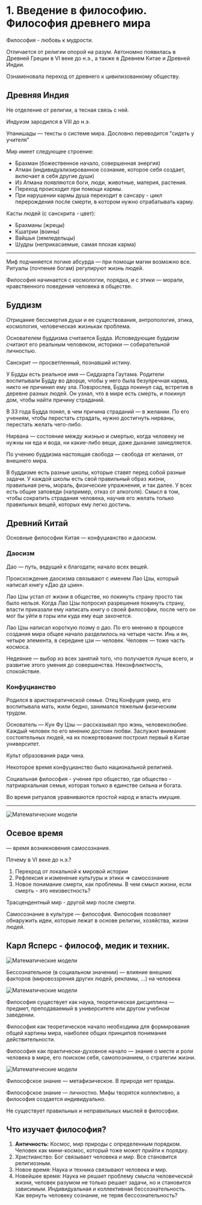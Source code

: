 # 1. Введение в философию. Философия древнего мира

Философия - любовь к мудрости.

Отличается от религии опорой на разум. Автономно появилась в Древней Греции в VI веке до н.э., а также в Древнем Китае и Древней Индии.

Ознаменовала переход от древнего к цивилизованному обществу.

## Древняя Индия
Не отделение от религии, а тесная связь с ней.

Индуизм зародился в VIII до н.э. 

Упанишады — тексты о системе мира. Дословно переводится "сидеть у учителя" 

Мир имеет следующее строение:
+ Брахман (божественное начало, совершенная энергия)
+ Атман (индивидуализированное сознание, которое себя создает, включает в себя другие души)
+ Из Атмана появляются боги, люди, животные, материя, растения. 
+ Переход происходит при помощи кармы. 
+ При нарушении кармы душа переходит в сансару - цикл перерождения после смерти, в котором нужно отрабатывать карму.

Касты людей (с санскрита - цвет):
+ Брахманы (жрецы)
+ Кшатрии (воины)
+ Вайшья (земледельцы)
+ Шудры (неприкасаемые, самая плохая карма)

--- 

Миф подчиняется логике абсурда — при помощи магии возможно все. Ритуалы (почтение богам) регулируют жизнь людей. 

Философия начинается с космологии, порядка, и с этики — морали, нравственного поведения человека в обществе. 

## Буддизм

Отрицание бессмертия души и ее существования, антропология, этика, космология, человеческая жизнькак проблема.

Основателем буддизма считается Будда. Исповедующие буддизм считают его реальным человеком, историки — собирательной личностью. 

Санскрит — просветленный, познавший истину. 

У Будды есть реальное имя — Сиддхарта Гаутама. Родители воспитывали Будду во дворце, чтобы у него была безупречная карма, никто не причинил ему зла. Повзрослев, Будда покинул сад, встретив в деревне разных людей. Он узнал, что в мире есть смерть, и покинул дом, чтобы найти причину страданий.

В 33 года Будда понял, в чем причина страданий — в желании. По его учениям, чтобы перестать страдать, нужно достигнуть нирваны, перестать желать чего-либо. 

Нирвана — состояние между жизнью и смертью, когда человеку не нужны ни еда и вода, ни какие-либо вещи, даже дыхание замедляется. 

По учению буддизма настоящая свобода — свобода от желания, от внешнего мира.

В буддизме есть разные школы, которые ставят перед собой разные задачи. У каждой школы есть свой правильный образ жизни, правильная речь, мораль, физические упражнения, и так далее. У всех есть общие заповеди (например, отказ от алкоголя). Смысл в том, чтобы сократить страдания человека, научив его желать только правильных вещей, которых ему легко достичь. 

## Древний Китай

Основные философии Китая — конфуцианство и даосизм.

### Даосизм

Дао — путь, ведущий к благодати; начало всех вещей.

Происхождение даосизма связывают с именем Лао Цзы, который написал книгу «Дао дэ цзин». 

Лао Цзы устал от жизни в обществе, но покинуть страну просто так было нельзя. Когда Лао Цзы попросил разрешения покинуть страну, власти приказали ему написать книгу о своей философии, после чего он мог бы уйти в горы или куда ему еще захочется. 

Лао Цзы написал короткую поэму о дао. По его мнению в процессе создания мира общее начало разделилось на четыре части. Инь и ян, четыре элемента, в середине цзи — человек. Человек — тоже часть космоса. 

Недеяние — выбор из всех занятий того, что получается лучше всего, и развитие этого умения до совершенства. Неконфликтность, спокойствие. 

### Конфуцианство

Родился в аристократической семье. Отец Конфуция умер, его воспитывала мать, жили бедно, занимался тяжелым физическим трудом.

Основатель — Кун Фу Цзы — рассказывал про жэнь, человеколюбие. Каждый человек по его мнению достоин любви.
Заслужил внимание состоятельных людей, на их пожертвования построил первый в Китае университет.

Культ образования ради чина.

Некоторое время конфуцианство было национальной религией.

Социальная философия - учение про общество, где общество - патриархальная семья, которая только в единстве сильна и богата.

Во время ритуалов уравниваются простой народ и власть имущие.

---

![Математические модели](../images/IMG_2337.jpeg)

## Осевое время 
— время возникновения самосознания. 

Плчему в VI веке до н.э.?
1. Перехрод от локальной к мировой истории
2. Рефлексия и изменение культуры и этики => самосознание
3. Новое понимание смерти, как проблемы. В чем смысл жизни, если смерть - это неизвестность?

Трасцендентный мир - другой мир после смерти.

Самосознание в культуре — философия. Философия позволяет обнаружить идеи, которые лежат в основе религии, хозяйства, жизни людей. 

Карл Ясперс - философ, медик и техник.
---
![Математические модели](../images/image.jpeg)

Бессознательное (в социальном значении) — влияние внешних факторов (мировоззрения других людей, рекламы, …) на человека

![Математические модели](../images/image1.jpeg)

Философия существует как наука, теоретическая дисциплина — предмет, преподаваемый в университете или другом учебном заведении. 

Философия как теоретическое начало необходима для формирования общей картины мира, наиболее общих принципов понимания действительности.

Философия как практически-духовное начало — знание о месте и роли человека в мире, его поиском себя, самопознанием, о стратегии жизни. 

![Математические модели](../images/image2.jpeg)

Философское знание — метафизическое. В природе нет правды. 

Философское знание — личностно. Мифы творятся коллективно, а философия создается индивидуально.

Не существует правильных и неправильных мыслей в философии. 

## Что изучает философия?

1. **Античность:** Космос, мир природы с определенным порядком. Человек как мини-космос, который тоже может прийти к порядку.
2. Христианство: Бог связывает человека и мир. Все становится религиозным.
3. Новое время: Наука и техника связывают человека и мир.
4. Новейшее время: Наука не решает проблему смысла человеческой жизни, человек разумом не только решает задачи, но и становится зависимым. Индивидуальная и коллективная бессознательность. Как вернуть человеку сознание, не теряя бессознательность?